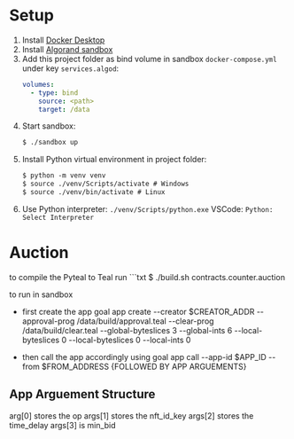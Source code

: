 # Setup

1. Install [Docker Desktop](https://www.docker.com/products/docker-desktop)
2. Install [Algorand sandbox](https://github.com/algorand/sandbox)
3. Add this project folder as bind volume in sandbox `docker-compose.yml` under key `services.algod`:
    ```yml
    volumes:
      - type: bind
        source: <path>
        target: /data
    ```
4. Start sandbox:
    ```txt
    $ ./sandbox up
    ```
5. Install Python virtual environment in project folder:
    ```txt
    $ python -m venv venv
    $ source ./venv/Scripts/activate # Windows
    $ source ./venv/bin/activate # Linux
    ```
6. Use Python interpreter: `./venv/Scripts/python.exe`
    VSCode: `Python: Select Interpreter`

# Auction

to compile the Pyteal to Teal 
run ```txt 
   $ ./build.sh contracts.counter.auction

to run in sandbox 
- first create the app 
goal app create --creator $CREATOR_ADDR --approval-prog /data/build/approval.teal --clear-prog /data/build/clear.teal --global-byteslices 3 --global-ints 6 --local-byteslices 0 --local-byteslices 0 --local-ints 0

- then call the app accordingly using 
goal app call --app-id $APP_ID --from $FROM_ADDRESS {FOLLOWED BY APP ARGUEMENTS}


## App Arguement Structure 
arg[0] stores the op
args[1] stores the nft_id_key
args[2] stores the time_delay
args[3] is min_bid
